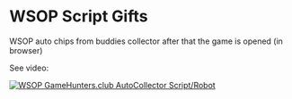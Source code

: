 # WSOP Script Gifts

WSOP auto chips from buddies collector after that the game is opened (in browser)

See video:

[![WSOP GameHunters.club AutoCollector Script/Robot](http://img.youtube.com/vi/lhInACF2nPA/0.jpg)](https://youtu.be/lhInACF2nPA "WSOP GameHunters.club AutoCollector Script/Robot")
